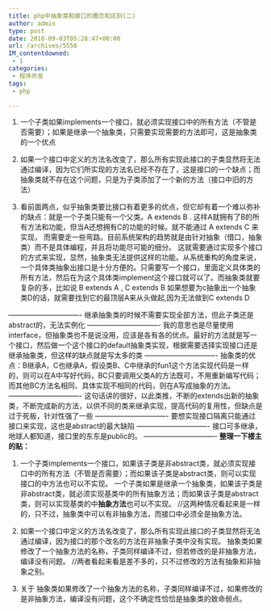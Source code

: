 ```yaml
---
title: php中抽象类和接口的概念和区别(二)
author: admin
type: post
date: 2010-09-03T05:28:47+00:00
url: /archives/5556
IM_contentdowned:
 - 1
categories:
 - 程序开发
tags:
 - php

---
```

1. 一个子类如果implements一个接口，就必须实现接口中的所有方法（不管是否需要）；如果是继承一个抽象类，只需要实现需要的方法即可，这是抽象类的一个优点

2. 如果一个接口中定义的方法名改变了，那么所有实现此接口的子类显然将无法通过编译，因为它们所实现的方法名已经不存在了，这是接口的一个缺点；而抽象类就不存在这个问题，只是为子类添加了一个新的方法（接口中旧的方法）

3. 看前面两点，似乎抽象类要比接口有着更多的优点，但它却有着一个难以弥补的缺点：就是一个子类只能有一个父类。A extends B . 这样A就拥有了B的所有方法和功能，但当A还想拥有C的功能的时候。就不能通过 A extends C 来实现， 而需要走一些弯路。目前系统架构的趋势就是由针对抽象（借口，抽象类）而不是具体编程，并且将功能尽可能的细分。 这就需要通过实现多个接口的方式来实现，显然，抽象类无法提供这样的功能。从系统重构的角度来说，一个具体类抽象出接口是十分方便的。只需要写一个接口，里面定义具体类的所有方法，然后在为这个具体类implement这个接口就可以了。而抽象类就要复杂的多，比如说 B extends A , C extends B 如果想要为c抽象出一个抽象类D的话，就需要找到它的最顶层A来从头做起,因为无法做到C extends D


——————————-
继承抽象类的时候不需要实现全部方法，但此子类还是abstract的，无法实例化
——————————-
我的意思也是尽量使用interface，但抽象类也不是说没用，应该是各有各的优点。最好的方法就是写一个接口，然后做一个这个接口的default抽象类实现，根据需要选择实现接口还是继承抽象类，但这样的缺点就是写太多的类
——————————-
 抽象类的优点：B继承A，C也继承A，假设类B、C中继承的fun1这个方法实现代码是一样的，则可以在A中写好代码，BC只要调用父类A的方法既可，不用重新编写代码；而其他BC方法名相同、具体实现不相同的代码，则在A写成抽象的方法。
——————————-
这句话讲的很好，以此类推，不断的extends出新的抽象类，不断完成新的方法，以供不同的类来继承实现，提高代码的复用性，但缺点是过于死板，针对性强了一些
——————————-
要想实现接口隔离只能通过接口来实现，这也是abstract的最大缺陷
——————————-
接口可多继承，地球人都知道，接口里的东东是public的。
——————————-
 **整理一下楼主的贴：**

1. 一个子类implements一个接口，如果该子类是非abstract类，就必须实现接口中的所有方法（不管是否需要）；而如果该子类是abstract类，则可以实现接口的中方法也可以不实现。
一个子类如果是继承一个抽象类，如果该子类是非abstract类，就必须实现基类中的所有抽象方法；而如果该子类是abstract类，则可以实现基类的中**抽象方法**也可以不实现。
//这两种情况看起来是一样的，只不过，抽象类中可以有非抽象方法，而接口中必须全是抽象方法。

2. 如果一个接口中定义的方法名改变了，那么所有实现此接口的子类显然将无法通过编译，因为接口的那个改名的方法在非抽象子类中没有实现。
抽象类如果修改了一个抽象方法的名称，子类同样编译不过，但若修改的是非抽象方法，编译没有问题。
//两者看起来看是差不多的，只不过修改的方法有抽象和非抽象之别。

3. 关于
抽象类如果修改了一个抽象方法的名称，子类同样编译不过，如果修改的是非抽象方法，编译没有问题，这个不确定性恰恰是抽象类的致命弱点。